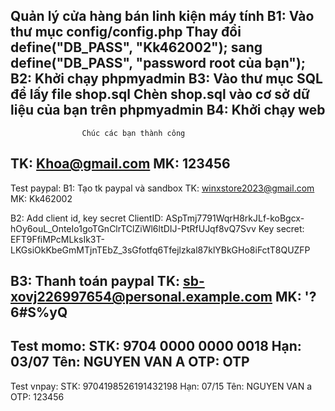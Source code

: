 Quản lý cửa hàng bán linh kiện máy tính
B1: Vào thư mục config/config.php
	Thay đổi define("DB_PASS", "Kk462002"); sang define("DB_PASS", "password root của bạn");
B2: Khởi chạy phpmyadmin
B3: Vào thư mục SQL để lấy file shop.sql
	Chèn shop.sql vào cơ sở dữ liệu của bạn trên phpmyadmin
B4: Khởi chạy web
----------------------------------------------------------------------------------------------------
					Chúc các bạn thành công
TK: Khoa@gmail.com
MK: 123456
----------------------------------------------------------------------------------------------------
Test paypal:
B1: Tạo tk paypal và sandbox
TK: winxstore2023@gmail.com
MK: Kk462002

B2: Add client id, key secret
ClientID: ASpTmj7791WqrH8rkJLf-koBgcx-hOy6ouL_OnteIo1goTGnClrTClZiWl6ltDIJ-PtRfUJqf8vQ7Svv
Key secret: EFT9FfiMPcMLksIk3T-LKGsiOkKbeGmMTjnTEbZ_3sGfotfq6Tfejlzkal87klYBkGHo8iFctT8QUZFP

B3: Thanh toán paypal
TK: sb-xovj226997654@personal.example.com
MK: '?6#S%yQ
----------------------------------------------------------------------------------------------------
Test momo:
STK: 9704 0000 0000 0018
Hạn: 03/07
Tên: NGUYEN VAN A
OTP: OTP
----------------------------------------------------------------------------------------------------
Test vnpay:
STK: 9704198526191432198
Hạn: 07/15
Tên: NGUYEN VAN a
OTP: 123456


